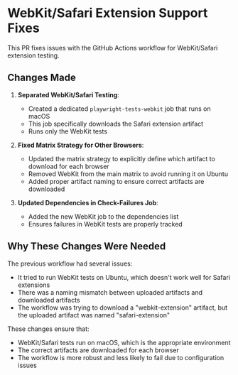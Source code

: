 # WebKit/Safari Extension Support Fixes

This PR fixes issues with the GitHub Actions workflow for WebKit/Safari extension testing.

## Changes Made

1. **Separated WebKit/Safari Testing**: 
   - Created a dedicated `playwright-tests-webkit` job that runs on macOS
   - This job specifically downloads the Safari extension artifact
   - Runs only the WebKit tests

2. **Fixed Matrix Strategy for Other Browsers**:
   - Updated the matrix strategy to explicitly define which artifact to download for each browser
   - Removed WebKit from the main matrix to avoid running it on Ubuntu
   - Added proper artifact naming to ensure correct artifacts are downloaded

3. **Updated Dependencies in Check-Failures Job**:
   - Added the new WebKit job to the dependencies list
   - Ensures failures in WebKit tests are properly tracked

## Why These Changes Were Needed

The previous workflow had several issues:
- It tried to run WebKit tests on Ubuntu, which doesn't work well for Safari extensions
- There was a naming mismatch between uploaded artifacts and downloaded artifacts
- The workflow was trying to download a "webkit-extension" artifact, but the uploaded artifact was named "safari-extension"

These changes ensure that:
- WebKit/Safari tests run on macOS, which is the appropriate environment
- The correct artifacts are downloaded for each browser
- The workflow is more robust and less likely to fail due to configuration issues